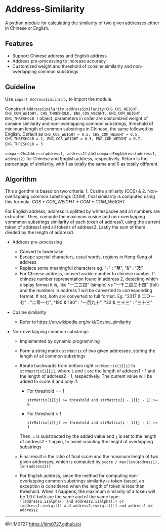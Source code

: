 # Address-Similarity
A python module for calculating the similarity of two given addresses either in Chinese or English.

## Features
- Support Chinese address and English address
- Address pre-processing to increase accuracy 
- Customized weight and threshold of consine similarity and non-overlapping common substrings

## Guideline
Use `import AddressSimilarity` to import the module.

Construct `AddressSimilarity.addressSimilarity(CHS_COS_WEIGHT, CHS_COM_WEIGHT, CHS_THRESHOLD, ENG_COS_WEIGHT, ENG_COM_WEIGHT, ENG_THRESHOLD )` object, parameters in order are costomized weight of consine similarity and non-overlapping common substrings, threshold of minimum length of common substrings in Chinese, the same followed by English. Default as `CHS_COS_WEIGHT = 0.5, CHS_COM_WEIGHT = 0.5, CHS_THRESHOLD = 2, ENG_COS_WEIGHT = 0.3, ENG_COM_WEIGHT = 0.7, ENG_THRESHOLD = 3`.

`compareChsAddress(address1, address2)` and `compareEngAddress(address1, address2)` for Chinese and English address, respectively. Return is the percentage of similarity, with 1 as totally the same and 0 as totally different.

## Algorithm
This algorithm is based on two criteria: 1. Cosine similarity (COS) & 2. Non-overlapping common substrings (COM), final similarity is computed using this formula: *COS \* COS_WEIGHT + COM \* COM_WEIGHT*.

For English address, address is splitted by whitespacee and all numbers are extracted. Then, compute the maximum cosine and non-overlapping commmon substrings similarity of each token of address1, using the current token of address1 and all tokens of address2. Lastly the sum of them divided by the length of address1.

- Address pre-processing
  - Convert to lowercase
  - Escape special characters, usual words, regions in Hong Kong of address
  - Replace some meaningful characters eg. "-" : "至", "&" : "及"
  - For Chinese address, convert arabic number to chinese number. If chinese number representation found in address 2, detecting which display format it is, like "一二三四" (simple) vs "一千二百三十四" (full) and the numbers in address 1 will be converted to corresponding format. If not, both are converted to full format. Eg. "2017 & 二Ｏ一七" : "二零一七", "190 & 190" : "一百九十", "33 & 三十三" : "三十三"

- Cosine similarity
  - Refer to https://en.wikipedia.org/wiki/Cosine_similarity
  
- Non-overlapping common substrings
  - Implemented by dynamic programming
  - Form a string matrix `strMatrix` of two given addresses, storing the length of all common substrings
  - Iterate backwards from bottom right `strMaxtrix[i][j]` to `strMaxtrix[1][1]`, where `i` and `j` are the length of address1 - 1 and the length of address2 - 1, respectively. The current value will be added to score if and only if: 
    - For threshold == 1
    
      `strMatrix[i][j] >= threshold and strMatrix[i - 1][j - 1] >= 0`
    - For threshold > 1
    
      `strMatrix[i][j] >= threshold and strMatrix[i - 1][j - 1] >= 1`
    
    Then, `i` is substracted by the added value and `j` is set to the length of address2 - 1 again, to avoid counting the lenght of overlapping substrings
  - Final result is the ratio of final score and the maximum length of two given addresses, which is computed by `score / max(len(address1), len(address2))`
  - For English address, since the method for computing non-overlapping common substrings similarity is token-based, an exception is considered when the length of token is less than threshold. When it happens, the maximum similarity of a token will be 1.0 if both are the same and of the same type: `((address1.isalpha() and address2.isalpha()) or (address1.isdigit() and address2.isdigit())) and address1 == address2`

--------------------------------------
 @HIM0727 https://him0727.github.io/
